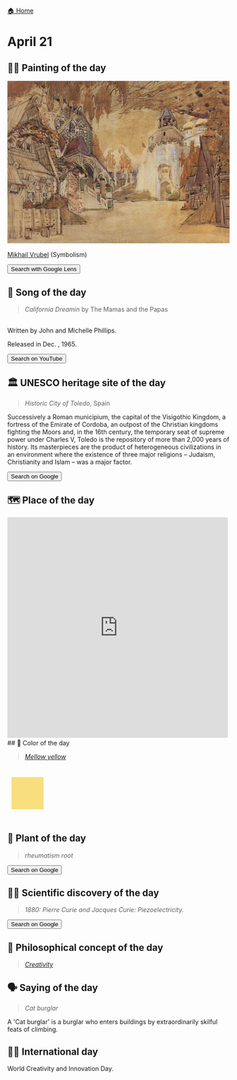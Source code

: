 
[🏠 Home](../../index.md)

# April 21

## 🧑‍🎨 Painting of the day

<img width="600" src="../img/Mikhail_Vrubel_2.jpg">

[Mikhail Vrubel](http://en.wikipedia.org/wiki/Mikhail_Vrubel) (Symbolism)

<button class="btn btn-success"
onclick=" window.open('https://lens.google.com/uploadbyurl?url=https://iretes.github.io/one-a-day/data/img/Mikhail_Vrubel_2.jpg','_blank')">
Search with Google Lens
</button>

## 🎼 Song of the day

> *California Dreamin*
by The Mamas and the Papas

<br />Written by John and Michelle Phillips.

Released in Dec. , 1965.

<button class="btn btn-success"
onclick=" window.open('http://www.youtube.com/search?q=California Dreamin by The Mamas and the Papas','_blank')">
Search on YouTube
</button>

## 🏛️ UNESCO heritage site of the day

> *Historic City of Toledo*, Spain

<p>Successively a Roman municipium, the capital of the Visigothic Kingdom, a fortress of the Emirate of Cordoba, an outpost of the Christian kingdoms fighting the Moors and, in the 16th century, the temporary seat of supreme power under Charles V, Toledo is the repository of more than 2,000 years of history. Its masterpieces are the product of heterogeneous civilizations in an environment where the existence of three major religions – Judaism, Christianity and Islam – was a major factor.</p>

<button class="btn btn-success"
onclick=" window.open('http://www.google.com/search?q=Historic City of Toledo','_blank')">
Search on Google
</button>

## 🗺️ Place of the day

<iframe
src="https://www.mapcrunch.com"
name="mapcrunch"
width="500"
height="500"
allowTransparency="true"
scrolling="no"
frameborder="0"
>
</iframe>
## 🎨 Color of the day

> *[Mellow yellow](https://en.wikipedia.org/wiki/Shades_of_yellow#Mellow_yellow)*

<div style="color:#F8DE7E; font-size: 100px;">&#9632;</div>

## 🌿 Plant of the day

> *rheumatism root*

<button class="btn btn-success"
onclick=" window.open('http://www.google.com/search?q=rheumatism root','_blank')">
Search on Google
</button>

## 🧑‍🔬 Scientific discovery of the day

> *1880: Pierre Curie and Jacques Curie: Piezoelectricity.*

<button class="btn btn-success"
onclick=" window.open('http://www.google.com/search?q=1880: Pierre Curie and Jacques Curie: Piezoelectricity.','_blank')"> 
Search on Google
</button>

## 💭 Philosophical concept of the day

> *[Creativity](https://en.wikipedia.org/wiki/Creativity)*

## 🗣️ Saying of the day

> *Cat burglar*

A 'Cat burglar' is a burglar who enters buildings by extraordinarily skilful feats of climbing.

## 🏳️‍🌈 International day

World Creativity and Innovation Day.